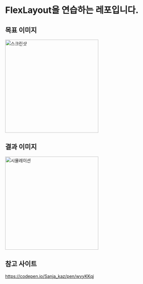 # FlexLayout을 연습하는 레포입니다.
## 목표 이미지
<img width="300" alt="스크린샷" src="https://github.com/MojitoBar/FlexLayoutExample/assets/16567811/0c9edc90-6185-4b1e-928b-289d7d4d43c5">

## 결과 이미지
<img width="300" alt="시뮬레이션" src="https://github.com/MojitoBar/FlexLayoutExample/assets/16567811/338583d2-e4b4-4639-8166-d6138f56c053">

## 참고 사이트
https://codepen.io/Sanja_kaz/pen/wvyKKqj
